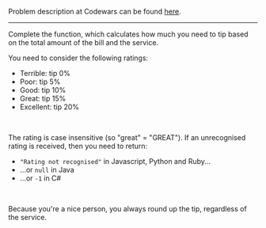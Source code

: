 Problem description at Codewars can be found
[here](https://www.codewars.com/kata/56598d8076ee7a0759000087/train/python).

-------------

Complete the function, which calculates how much you need to tip based on the total amount of the
bill and the service.
<br>

You need to consider the following ratings:
* Terrible: tip 0%
* Poor: tip 5%
* Good: tip 10%
* Great: tip 15%
* Excellent: tip 20%
<br>

The rating is case insensitive (so "great" = "GREAT"). If an unrecognised rating is received, then
you need to return:

* `"Rating not recognised"` in Javascript, Python and Ruby...
* ...or `null` in Java
* ...or `-1` in C#
<br>

Because you're a nice person, you always round up the tip, regardless of the service.
